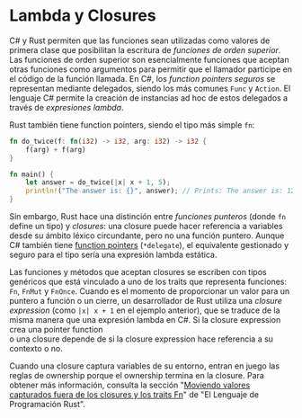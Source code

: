 # Lambda y Closures

C# y Rust permiten que las funciones sean utilizadas como valores de primera 
clase que posibilitan la escritura de _funciones de orden superior_. Las 
funciones de orden superior son esencialmente funciones que aceptan otras 
funciones como argumentos para permitir que el llamador participe en el código 
de la función llamada. En C#, los _function pointers seguros_ se representan 
mediante delegados, siendo los más comunes `Func` y `Action`. El lenguaje C# 
permite la creación de instancias ad hoc de estos delegados a través de 
_expresiones lambda_.

Rust también tiene function pointers, siendo el tipo más simple `fn`:

```rust
fn do_twice(f: fn(i32) -> i32, arg: i32) -> i32 {
    f(arg) + f(arg)
}

fn main() {
    let answer = do_twice(|x| x + 1, 5);
    println!("The answer is: {}", answer); // Prints: The answer is: 12
}
```

Sin embargo, Rust hace una distinción entre _funciones punteros_ (donde `fn` 
define un tipo) y _closures_: una closure puede hacer referencia a variables 
desde su ámbito léxico circundante, pero no una función puntero. Aunque C# 
también tiene [function pointers][*delegate] (`*delegate`), el equivalente 
gestionado y seguro para el tipo sería una expresión lambda estática.


  [*delegate]: https://learn.microsoft.com/en-us/dotnet/csharp/language-reference/proposals/csharp-9.0/function-pointers

Las funciones y métodos que aceptan closures se escriben con tipos genéricos que
está vinculado a uno de los traits que representa funciones: `Fn`, `FnMut` y 
`FnOnce`. Cuando es el momento de proporcionar un valor para un puntero a 
función o un cierre, un desarrollador de Rust utiliza una _closure expression_ 
(como `|x| x + 1` en el ejemplo anterior), que se traduce de la misma manera que
una expresión lambda en C#. Si la closure expression crea una pointer function  
o una closure depende de si la closure expression hace referencia a su contexto 
o no.

Cuando una closure captura variables de su entorno, entran en juego las reglas 
de ownership porque el ownership termina en la closure. Para obtener más 
información, consulta la sección 
"[Moviendo valores capturados fuera de los closures y los traits Fn][closure-move]" de 
"El Lenguaje de Programación Rust".

  [closure-move]: https://book.rustlang-es.org/ch13-01-closures?highlight=moviend#moviendo-valores-capturados-fuera-de-los-closures-y-los-traits-fn
